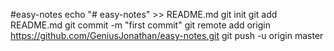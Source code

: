 #easy-notes
echo "# easy-notes" >> README.md
git init
git add README.md
git commit -m "first commit"
git remote add origin https://github.com/GeniusJonathan/easy-notes.git
git push -u origin master